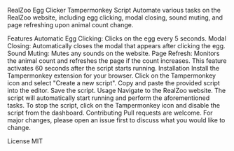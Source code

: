 RealZoo Egg Clicker Tampermonkey Script
Automate various tasks on the RealZoo website, including egg clicking, modal closing, sound muting, and page refreshing upon animal count change.

Features
Automatic Egg Clicking: Clicks on the egg every 5 seconds.
Modal Closing: Automatically closes the modal that appears after clicking the egg.
Sound Muting: Mutes any sounds on the website.
Page Refresh: Monitors the animal count and refreshes the page if the count increases. This feature activates 60 seconds after the script starts running.
Installation
Install the Tampermonkey extension for your browser.
Click on the Tampermonkey icon and select "Create a new script".
Copy and paste the provided script into the editor.
Save the script.
Usage
Navigate to the RealZoo website.
The script will automatically start running and perform the aforementioned tasks.
To stop the script, click on the Tampermonkey icon and disable the script from the dashboard.
Contributing
Pull requests are welcome. For major changes, please open an issue first to discuss what you would like to change.

License
MIT
